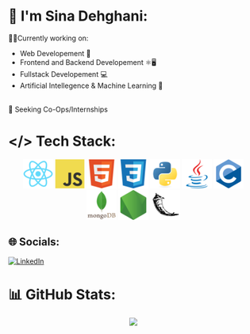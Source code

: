 # 👋 I'm Sina Dehghani:
👷🏼Currently working on:
- Web Developement 🔗
- Frontend and Backend Developement ⚛️🖥️
- Fullstack Developement 💻
- Artificial Intellegence & Machine Learning 🤖
<br>
💼 Seeking Co-Ops/Internships

# </> Tech Stack:
<p align="center">
  <img src="https://github.com/devicons/devicon/blob/master/icons/react/react-original.svg" width="60px" alt="React">
  <img src="https://github.com/devicons/devicon/blob/master/icons/javascript/javascript-original.svg" width="60px" alt="JavaScript">
  <img src="https://github.com/devicons/devicon/blob/master/icons/html5/html5-original.svg" width="60px" alt="HTML5">
  <img src="https://github.com/devicons/devicon/blob/master/icons/css3/css3-original.svg" width="60px" alt="CSS3">
  <img src="https://github.com/devicons/devicon/blob/master/icons/python/python-original.svg" width="60px" alt="Python">
  <img src="https://github.com/devicons/devicon/blob/master/icons/java/java-original.svg" width="60px" alt="Java">
  <img src="https://github.com/devicons/devicon/blob/master/icons/c/c-original.svg" width="60px" alt="C">
  <img src="https://github.com/devicons/devicon/blob/master/icons/mongodb/mongodb-original-wordmark.svg" width="60px" alt="MongoDB">
  <img src="https://github.com/devicons/devicon/blob/master/icons/nodejs/nodejs-original.svg" width="60px" alt="NodeJS">
  <img src="https://github.com/devicons/devicon/blob/master/icons/flask/flask-original.svg" width="60px" alt="Flask">
</p>

## 🌐 Socials:
[![LinkedIn](https://img.shields.io/badge/LinkedIn-%230077B5.svg?logo=linkedin&logoColor=white)](https://linkedin.com/in/sinad7) 


# 📊 GitHub Stats:
<p align="center">
  <img src="https://github-readme-stats.vercel.app/api/top-langs/?username=Sina177&theme=dark&hide_border=false&include_all_commits=false&count_private=false&layout=compact" height="180px">
</p>
